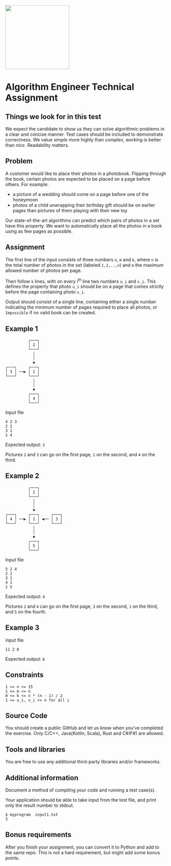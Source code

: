 <img src="default_albelli.nl.jpg" width="200">

# Algorithm Engineer Technical Assignment

## Things we look for in this test

We expect the candidate to show us they can solve algorithmic problems in a
clear and concise manner. Test cases should be included to demonstrate
correctness. We value _simple_ more highly than _complex_, _working_ is better
than _nice_. Readability matters.

## Problem

A customer would like to place their photos in a photobook. Flipping through the
book, certain photos are expected to be placed on a page before others. For
example:

- a picture of a wedding should come on a page before one of the honeymoon
- photos of a child unwrapping their birthday gift should be on earlier pages
  than pictures of them playing with their new toy

Our state-of-the-art algorithms can predict which pairs of photos in a set have
this property. We want to automatically place all the photos in a book using as
few pages as possible.

## Assignment

The first line of the input consists of three numbers `n`, `m` and `k`, where
`n` is the total number of photos in the set (labeled `1,2,..,n`) and `m` the
maximum allowed number of photos per page.

Then follow `k` lines, with on every i<sup>th</sup> line two numbers `u_i` and
`v_i`. This defines the property that photo `u_i` should be on a page that comes
strictly before the page containing photo `v_i`.

Output should consist of a single line, containing either a single number
indicating the minimum number of pages required to place all photos, or
`Impossible` if no valid book can be created.

## Example 1

```
          ┌───┐
          │ 2 │
          └───┘
            │
            │
            ▼
┌───┐     ┌───┐
│ 3 │ ──▶ | 1 │
└───┘     └───┘
            │
            │
            ▼
          ┌───┐
          │ 4 │
          └───┘
```

Input file

```
4 2 3
2 1
3 1
1 4
```

Expected output: `3`

Pictures `2` and `3` can go on the first page, `1` on the second, and `4` on the
third.

## Example 2

```
          ┌───┐
          │ 2 │
          └───┘
            │
            │
            ▼
┌───┐     ┌───┐     ┌───┐
│ 4 │ ──▶ │ 1 │ ◀── │ 3 │
└───┘     └───┘     └───┘
            │
            │
            ▼
          ┌───┐
          │ 5 │
          └───┘
```

Input file

```
5 2 4
2 1
3 1
4 1
1 5
```

Expected output: `4`

Pictures `2` and `4` can go on the first page, `3` on the second, `1` on the
third, and `5` on the fourth.

## Example 3

input file

```
11 2 0
```

Expected output: `6`

## Constraints

    1 <= n <= 15
    1 <= m <= n
    0 <= k <= n * (n - 1) / 2
    1 <= u_i, v_i <= n for all i

## Source Code

You should create a public GitHub and let us know when you've completed the
exercise. Only C/C++, Java(Kotlin, Scala), Rust and C#(F#) are allowed.

## Tools and libraries

You are free to use any additional third-party libraries and/or frameworks.

## Additional information

Document a method of compiling your code and running a test case(s).

Your application should be able to take input from the test file, and print only the result number to stdout.

```shell
$ myprogram  input1.txt
3
```

## Bonus requirements
After you finish your assignment, you can convert it to Python and add to the same repo. This is not a hard requirement, but might add some bonus points.
